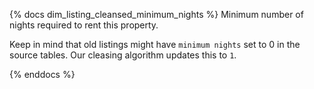 {% docs dim_listing_cleansed_minimum_nights %}
Minimum number of nights required to rent this property.

Keep in mind that old listings might have `minimum nights` set
to 0 in the source tables. Our cleasing algorithm updates this
to `1`.

{% enddocs %}